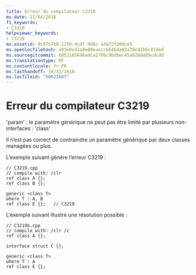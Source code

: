 ```yaml
---
title: Erreur du compilateur C3219
ms.date: 11/04/2016
f1_keywords:
- C3219
helpviewer_keywords:
- C3219
ms.assetid: 9c9757b0-1256-4cdf-9d8c-a3a72f300ce5
ms.openlocfilehash: a93e9ed1a8e00eaecc664bda02a70c81b6c81ded
ms.sourcegitcommit: 6052185696adca270bc9bdbec45a626dd89cdcdd
ms.translationtype: MT
ms.contentlocale: fr-FR
ms.lasthandoff: 10/31/2018
ms.locfileid: "50621687"
---
```

# <a name="compiler-error-c3219"></a>Erreur du compilateur C3219

'param' : le paramètre générique ne peut pas être limité par plusieurs non-interfaces : 'class'

Il n’est pas correct de contraindre un paramètre générique par deux classes managées ou plus.

L’exemple suivant génère l’erreur C3219 :

```
// C3219.cpp
// compile with: /clr
ref class A {};
ref class B {};

generic <class T>
where T : A, B
ref class E {};   // C3219
```

L’exemple suivant illustre une résolution possible :

```
// C3219b.cpp
// compile with: /clr /c
ref class A {};

interface struct C {};

generic <class T>
where T : A
ref class E {};
```